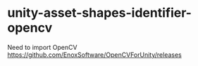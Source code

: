 # unity-asset-shapes-identifier-opencv

Need to import OpenCV
https://github.com/EnoxSoftware/OpenCVForUnity/releases
